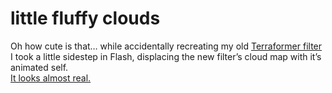 <!--
  date: 2007-12-23
  modified: 2020-06-01
  slug: little-fluffy-clouds
  type: post
  categories: Flash, ActionScript
-->

# little fluffy clouds

<p>Oh how cute is that&#8230; while accidentally recreating my old <a href="http://www.filterforge.com/filters/2199.html">Terraformer filter</a> I took a little sidestep in Flash, displacing the new filter&#8217;s cloud map with it&#8217;s animated self.<br />
<a href="https://test.sjeiti.com/clouds/index.html" title="3D recursion">It looks almost real.</a></p>
